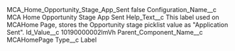<?xml version="1.0" encoding="UTF-8"?>
<CustomMetadata xmlns="http://soap.sforce.com/2006/04/metadata" xmlns:xsi="http://www.w3.org/2001/XMLSchema-instance" xmlns:xsd="http://www.w3.org/2001/XMLSchema">
    <label>MCA_Home_Opportunity_Stage_App_Sent</label>
    <protected>false</protected>
    <values>
        <field>Configuration_Name__c</field>
        <value xsi:type="xsd:string">MCA Home Opportunity Stage App Sent</value>
    </values>
    <values>
        <field>Help_Text__c</field>
        <value xsi:type="xsd:string">This label used on MCAHome Page, stores the Opportunity stage picklist value as &quot;Application Sent&quot;.</value>
    </values>
    <values>
        <field>Id_Value__c</field>
        <value xsi:type="xsd:string">10190000002lmVh</value>
    </values>
    <values>
        <field>Parent_Component_Name__c</field>
        <value xsi:type="xsd:string">MCAHomePage</value>
    </values>
    <values>
        <field>Type__c</field>
        <value xsi:type="xsd:string">Label</value>
    </values>
</CustomMetadata>
